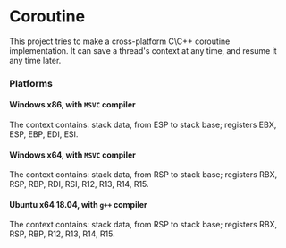 # Coroutine
This project tries to make a cross-platform C\C++ coroutine implementation. 
It can save a thread's context at any time, and resume it any time later.

### Platforms
#### Windows x86, with `MSVC` compiler
The context contains: stack data, from ESP to stack base; registers EBX, ESP, EBP, EDI, ESI.
#### Windows x64, with `MSVC` compiler
The context contains: stack data, from RSP to stack base; registers RBX, RSP, RBP, RDI, RSI, R12, R13, R14, R15.
#### Ubuntu x64 18.04, with `g++` compiler
The context contains: stack data, from RSP to stack base; registers RBX, RSP, RBP, R12, R13, R14, R15.
